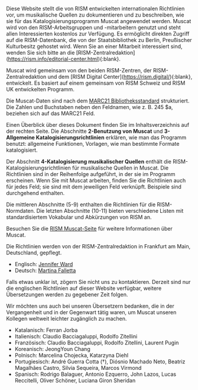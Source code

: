 
Diese Website stellt die von RISM entwickelten internationalen Richtlinien vor, um musikalische Quellen zu dokumentieren und zu beschreiben, wie sie für das Katalogisierungsprogramm Muscat angewendet werden. Muscat wird von den RISM-Arbeitsgruppen und -mitarbeitern genutzt und steht allen Interessierten kostenlos zur Verfügung. Es ermöglicht direkten Zugriff auf die RISM-Datenbank, die von der Staatsbibliothek zu Berlin, Preußischer Kulturbesitz gehostet wird. Wenn Sie an einer Mitarbeit interessiert sind, wenden Sie sich bitte an die \[RISM-Zentralredaktion\](https://rism.info/editorial-center.html){:blank}.

Muscat wird gemeinsam von den beiden RISM-Zentren, der RISM-Zentralredaktion und dem \[RISM Digital Center\](https://rism.digital/){:blank}, entwickelt. Es basiert auf einem gemeinsam von RISM Schweiz und RISM UK entwickelten Programm.

Die Muscat-Daten sind nach dem [MARC21 Bibliotheksstandard](https://www.loc.gov/marc/) strukturiert. Die Zahlen und Buchstaben neben den Feldnamen, wie z. B. 245 $a, beziehen sich auf das MARC21 Feld.

Einen Überblick über dieses Dokument finden Sie im Inhaltsverzeichnis auf der rechten Seite. Die Abschnitte **2-Benutzung von Muscat** und **3-Allgemeine Katalogisierungsrichtlinien** erklären, wie man das Programm benutzt: allgemeine Funktionen, Vorlagen, wie man bestimmte Formate katalogisiert.

Der Abschnitt **4-Katalogisierung musikalischer Quellen** enthält die RISM-Katalogisierungsrichtlinien für musikalische Quellen in Muscat. Die Richtlinien sind in der Reihenfolge aufgeführt, in der sie im Programm erscheinen. Wenn Sie mit Muscat arbeiten, finden Sie die Richtlinien auch für jedes Feld; sie sind mit dem jeweiligen Feld verknüpft. Beispiele sind durchgehend enthalten.

Die mittleren Abschnitte (5-9) enthalten die Richtlinien für die RISM-Normdaten. Die letzten Abschnitte (10-11) bieten verschiedene Listen mit standardisiertem Vokabular und Abkürzungen von RISM an.

Besuchen Sie die [RISM Muscat-Seite](https://rism.info/community/muscat.html) für weitere Informationen über Muscat.

Die Richtlinien werden von der RISM-Zentralredaktion in Frankfurt am Main, Deutschland, gepflegt.
 - Englisch: [Jennifer Ward](mailto:jennifer.ward@rism.info)
 - Deutsch: [Martina Falletta](mailto:martina.falletta@rism.info)

Falls etwas unklar ist, zögern Sie nicht uns zu kontaktieren. Derzeit sind nur die englischen Richtlinien auf dieser Website verfügbar, weitere Übersetzungen werden zu gegebener Zeit folgen.

Wir möchten uns auch bei unseren Übersetzern bedanken, die in der Vergangenheit und in der Gegenwart tätig waren, um Muscat unseren Kollegen weltweit leichter zugänglich zu machen.
 - Katalanisch: Ferran Jorba
 - Italienisch: Claudio Bacciagaluppi, Rodolfo Zitellini
 - Französisch: Claudio Bacciagaluppi, Rodolfo Zitellini, Laurent Pugin
 - Koreanisch: JeongYoun Chang
 - Polnisch: Marcelina Chojecka, Katarzyna Diehl
 - Portugiesisch: André Guerra Cotta (†), Diósnio Machado Neto, Beatriz Magalhães Castro, Silvia Sequeira, Marcos Virmond
 - Spanisch: Rodrigo Balaguer, Antonio Ezquerro, John Lazos, Lucas Reccitelli, Oliver Schöner, Luciana Giron Sheridan  
